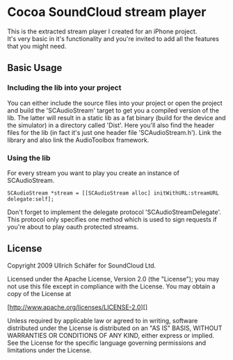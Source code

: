 Cocoa SoundCloud stream player
==============================

This is the extracted stream player I created for an iPhone project.  
It's very basic in it's functionality and you're invited to add all the features that you might need.


Basic Usage
-----------

### Including the lib into your project
You can either include the source files into your project or open the project and build the 'SCAudioStream' target to get you a compiled version of the lib.
The latter will result in a static lib as a fat binary (build for the device and the simulator) in a directory called 'Dist'. Here you'll also find the header files for the lib (in fact it's just one header file 'SCAudioStream.h').
Link the library and also link the AudioToolbox framework.

### Using the lib
For every stream you want to play you create an instance of SCAudioStream.

    SCAudioStream *stream = [[SCAudioStream alloc] initWithURL:streamURL delegate:self];

Don't forget to implement the delegate protocol 'SCAudioStreamDelegate'. This protocol only specifies one method which is used to sign requests if you're about to play oauth protected streams.


License
-------

Copyright 2009 Ullrich Schäfer for SoundCloud Ltd.

Licensed under the Apache License, Version 2.0 (the "License"); you may not
use this file except in compliance with the License. You may obtain a copy of
the License at

 [http://www.apache.org/licenses/LICENSE-2.0][]

Unless required by applicable law or agreed to in writing, software
distributed under the License is distributed on an "AS IS" BASIS, WITHOUT
WARRANTIES OR CONDITIONS OF ANY KIND, either express or implied. See the
License for the specific language governing permissions and limitations under
the License.

<!-- Links -->
[http://www.apache.org/licenses/LICENSE-2.0]: http://www.apache.org/licenses/LICENSE-2.0

